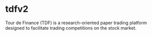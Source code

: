 tdfv2
=====

Tour de Finance (TDF) is a research-oriented paper trading platform designed to facilitate trading competitions on the stock market.
